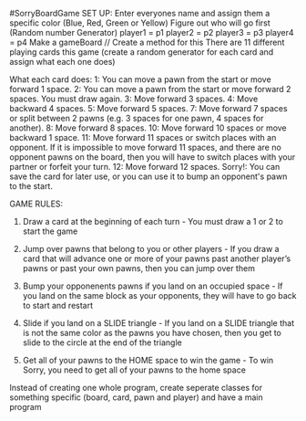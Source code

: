 #SorryBoardGame
SET UP:
Enter everyones name and assign them a specific color (Blue, Red, Green or Yellow)
Figure out who will go first (Random number Generator)
player1 = p1
player2 = p2
player3 = p3
player4 = p4
Make a gameBoard // Create a method for this
There are 11 different playing cards this game (create a random generator for each card and assign what each one does)


What each card does:
1: You can move a pawn from the start or move forward 1 space.
2: You can move a pawn from the start or move forward 2 spaces. You must draw again.
3: Move forward 3 spaces.
4: Move backward 4 spaces.
5: Move forward 5 spaces.
7: Move forward 7 spaces or split between 2 pawns (e.g. 3 spaces for one pawn, 4 spaces for another).
8: Move forward 8 spaces.
10: Move forward 10 spaces or move backward 1 space.
11: Move forward 11 spaces or switch places with an opponent. If it is impossible to move forward 11 spaces, and there are no opponent pawns on the board, then you will have to switch places with your partner or forfeit your turn.
12: Move forward 12 spaces.
Sorry!: You can save the card for later use, or you can use it to bump an opponent's pawn to the start.

GAME RULES:
1. Draw a card at the beginning of each turn - You must draw a 1 or 2 to start the game

2. Jump over pawns that belong to you or other players -  If you draw a card that will advance one or more of your pawns past another player’s pawns or past your own pawns, then you can jump over them

3. Bump your opponenents pawns if you land on an occupied space - If you land on the same block as your opponents, they will have to go back to start and restart

4. Slide if you land on a SLIDE triangle -  If you land on a SLIDE triangle that is not the same color as the pawns you have chosen, then you get to slide to the circle at the end of the triangle

5. Get all of your pawns to the HOME space to win the game - To win Sorry, you need to get all of your pawns to the home space

Instead of creating one whole program, create seperate classes for something specific (board, card, pawn and player) and have a main program









